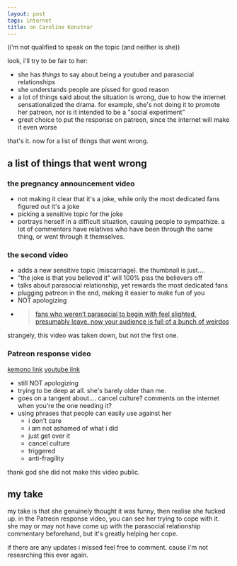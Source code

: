 ```yaml
---
layout: post
tags: internet
title: on Caroline Konstnar
---
```


(i'm not qualified to speak on the topic (and neither is she))

look, i'll try to be fair to her:
- she has _things_ to say about being a youtuber and parasocial relationships
- she understands people are pissed for good reason
- a lot of things said about the situation is wrong, due to how the internet sensationalized the drama. for example, she's not doing it to promote her patreon, nor is it intended to be a "social experiment"
- great choice to put the response on patreon, since the internet will make it even worse

that's it. now for a list of things that went wrong.

## a list of things that went wrong
### the pregnancy announcement video
- not making it clear that it's a joke, while only the most dedicated fans figured out it's a joke
- picking a sensitive topic for the joke
- portrays herself in a difficult situation, causing people to sympathize. a lot of commentors have relatives who have been through the same thing, or went through it themselves.

### the second video
- adds a new sensitive topic (miscarriage). the thumbnail is just....
- "the joke is that you believed it" will 100% piss the believers off
- talks about parasocial relationship, yet rewards the most dedicated fans
- plugging patreon in the end, making it easier to make fun of you
- NOT apologizing
- >[fans who weren’t parasocial to begin with feel slighted, presumably leave. now your audience is full of a bunch of weirdos](https://www.reddit.com/r/youtubedrama/comments/1ci1xdo/comment/l280m4r/?utm_source=share&utm_medium=web3x&utm_name=web3xcss&utm_term=1&utm_content=share_button)

strangely, this video was taken down, but not the first one.

### Patreon response video
[kemono link](https://kemono.su/patreon/user/126798354/post/104512169) [youtube link](https://www.youtube.com/watch?v=wcx6VFZJPwc)

- still NOT apologizing
- trying to be deep at all. she's barely older than me.
- goes on a tangent about.... cancel culture? comments on the internet when you're the one needing it?
- using phrases that people can easily use against her
  - i don't care
  - i am not ashamed of what i did
  - just get over it
  - cancel culture
  - triggered
  - anti-fragility

thank god she did not make this video public.

## my take
my take is that she genuinely thought it was funny, then realise she fucked up. in the Patreon response video, you can see her trying to cope with it. she may or may not have come up with the parasocial relationship commentary beforehand, but it's greatly helping her cope.

if there are any updates i missed feel free to comment. cause i'm not researching this ever again.
